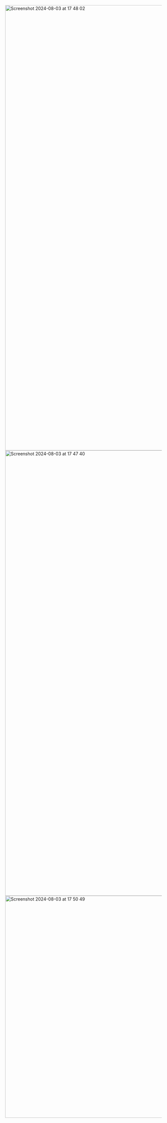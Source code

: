 
<img width="1432" alt="Screenshot 2024-08-03 at 17 48 02" src="https://github.com/user-attachments/assets/ab73f90e-30b7-41a9-ac38-63cff5f41c43">
<img width="1432" alt="Screenshot 2024-08-03 at 17 47 40" src="https://github.com/user-attachments/assets/aeacbed9-0242-448d-b4c8-7a005c03694d">
<img width="714" alt="Screenshot 2024-08-03 at 17 50 49" src="https://github.com/user-attachments/assets/f5a626cf-92f9-4986-b183-e478a7cbacbc">

